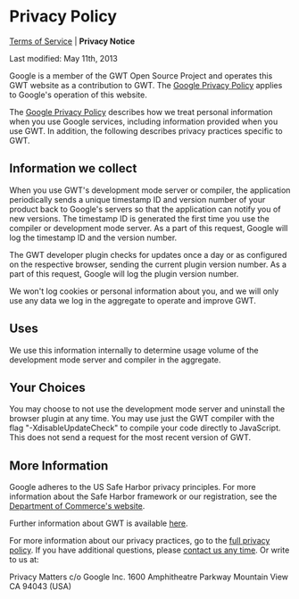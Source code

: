 Privacy Policy
===

[Terms of Service](terms.html) | **Privacy Notice** 

Last modified: May 11th, 2013

Google is a member of the GWT Open Source Project and operates this GWT website as a contribution to GWT. The [Google Privacy Policy](http://www.google.com/intl/en/policies/privacy/) applies to Google's operation of this website.

The [Google Privacy Policy](http://www.google.com/privacy.html) describes how we treat personal information when you use Google services, including information provided when you use GWT. In addition, the following describes privacy practices specific to GWT.

## Information we collect

When you use GWT's development mode server or compiler, the application periodically sends a unique timestamp ID and version number of your product back to Google's servers so that the application can notify you of new versions. The timestamp ID is generated the first time you use the compiler or development mode server. As a part of this request, Google will log the timestamp ID and the version number.

The GWT developer plugin checks for updates once a day or as configured on the respective browser, sending the current plugin version number. As a part of this request, Google will log the plugin version number.

We won't log cookies or personal information about you, and we will only use any data we log in the aggregate to operate and improve GWT.

## Uses

We use this information internally to determine usage volume of the development mode server and compiler in the aggregate.

## Your Choices

You may choose to not use the development mode server and uninstall the browser plugin at any time. You may use just the GWT compiler with the flag "-XdisableUpdateCheck" to compile your code directly to JavaScript. This does not send a request for the most recent version of GWT.

## More Information

Google adheres to the US Safe Harbor privacy principles. For more information about the Safe Harbor framework or our registration, see the [Department of Commerce's website](http://www.export.gov/safeharbor/).

Further information about GWT is available [here](https://www.gwtproject.org).

For more information about our privacy practices, go to the [full privacy policy](http://www.google.com/privacypolicy.html). If you have additional questions, please [contact us any time](http://www.google.com/support/bin/request.py?form_type=user&stage=fm&user_type=user&contact_type=privacy&hl=en). Or write to us at:

Privacy Matters
c/o Google Inc.
1600 Amphitheatre Parkway
Mountain View CA 94043 (USA)

